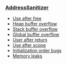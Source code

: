 ### [AddressSanitizer](https://github.com/google/sanitizers/wiki/AddressSanitizer)

- [Use after free](./1.UseAfterFree.cpp)<br>
- [Heap buffer overflow](./2.HeapBufferOverflow.cpp)<br>
- [Stack buffer overflow](./3.StackBufferOverflow.cpp)<br>
- [Global buffer overflow](./4.GlobalBufferOverflow.cpp)<br>
- [User after return](./5.UseAfterReturn.cpp)<br>
- [Use after scope](./6.UseAfterScope.cpp)<br>
- [Initialization order bugs](./7.%20Initialization%20Order%20Bugs)<br>
- [Memory leaks](./8.MemoryLeaks.cpp)<br>